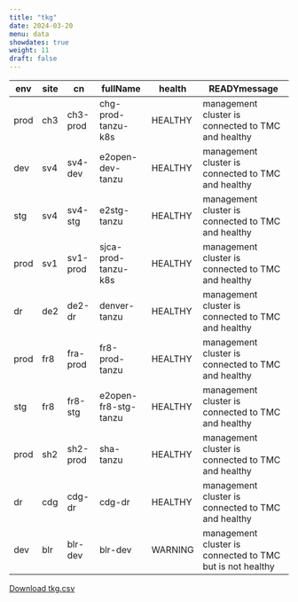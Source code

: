 ```yaml
---
title: "tkg"
date: 2024-03-20
menu: data
showdates: true
weight: 11
draft: false
---
```

<!--more-->
| env  | site | cn       | fullName             | health  | READYmessage                                              |
| ---- | ---- | -------- | -------------------- | ------- | --------------------------------------------------------- |
| prod | ch3  | ch3-prod | chg-prod-tanzu-k8s   | HEALTHY | management cluster is connected to TMC and healthy        |
| dev  | sv4  | sv4-dev  | e2open-dev-tanzu     | HEALTHY | management cluster is connected to TMC and healthy        |
| stg  | sv4  | sv4-stg  | e2stg-tanzu          | HEALTHY | management cluster is connected to TMC and healthy        |
| prod | sv1  | sv1-prod | sjca-prod-tanzu-k8s  | HEALTHY | management cluster is connected to TMC and healthy        |
| dr   | de2  | de2-dr   | denver-tanzu         | HEALTHY | management cluster is connected to TMC and healthy        |
| prod | fr8  | fra-prod | fr8-prod-tanzu       | HEALTHY | management cluster is connected to TMC and healthy        |
| stg  | fr8  | fr8-stg  | e2open-fr8-stg-tanzu | HEALTHY | management cluster is connected to TMC and healthy        |
| prod | sh2  | sh2-prod | sha-tanzu            | HEALTHY | management cluster is connected to TMC and healthy        |
| dr   | cdg  | cdg-dr   | cdg-dr               | HEALTHY | management cluster is connected to TMC and healthy        |
| dev  | blr  | blr-dev  | blr-dev              | WARNING | management cluster is connected to TMC but is not healthy |
[Download tkg.csv](/csv/tkg.csv)
